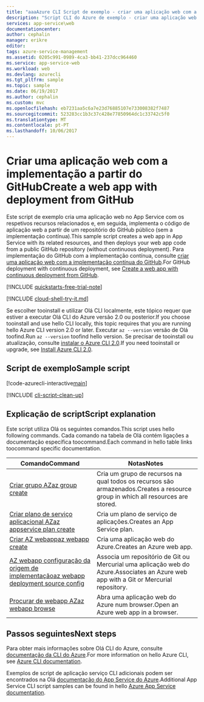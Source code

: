 ```yaml
---
title: "aaaAzure CLI Script de exemplo - criar uma aplicação web com a implementação a partir do GitHub | Microsoft Docs"
description: "Script CLI do Azure de exemplo - criar uma aplicação web com a implementação a partir do GitHub"
services: app-service\web
documentationcenter: 
author: cephalin
manager: erikre
editor: 
tags: azure-service-management
ms.assetid: 0205c991-0989-4ca3-bb41-237dcc964460
ms.service: app-service-web
ms.workload: web
ms.devlang: azurecli
ms.tgt_pltfrm: sample
ms.topic: sample
ms.date: 06/19/2017
ms.author: cephalin
ms.custom: mvc
ms.openlocfilehash: eb7231aa5c6a7e23d76885107e733008382f7487
ms.sourcegitcommit: 523283cc1b3c37c428e77850964dc1c33742c5f0
ms.translationtype: MT
ms.contentlocale: pt-PT
ms.lasthandoff: 10/06/2017
---
```

# <a name="create-a-web-app-with-deployment-from-github"></a><span data-ttu-id="0ddae-103">Criar uma aplicação web com a implementação a partir do GitHub</span><span class="sxs-lookup"><span data-stu-id="0ddae-103">Create a web app with deployment from GitHub</span></span>

<span data-ttu-id="0ddae-104">Este script de exemplo cria uma aplicação web no App Service com os respetivos recursos relacionados e, em seguida, implementa o código de aplicação web a partir de um repositório do GitHub público (sem a implementação contínua).</span><span class="sxs-lookup"><span data-stu-id="0ddae-104">This sample script creates a web app in App Service with its related resources, and then deploys your web app code from a public GitHub repository (without continuous deployment).</span></span> <span data-ttu-id="0ddae-105">Para implementação do GitHub com a implementação contínua, consulte [criar uma aplicação web com a implementação contínua do GitHub](app-service-cli-continuous-deployment-github.md).</span><span class="sxs-lookup"><span data-stu-id="0ddae-105">For GitHub deployment with continuous deployment, see [Create a web app with continuous deployment from GitHub](app-service-cli-continuous-deployment-github.md).</span></span>

[!INCLUDE [quickstarts-free-trial-note](../../../includes/quickstarts-free-trial-note.md)]

[!INCLUDE [cloud-shell-try-it.md](../../../includes/cloud-shell-try-it.md)]

<span data-ttu-id="0ddae-106">Se escolher tooinstall e utilizar Olá CLI localmente, este tópico requer que estiver a executar Olá CLI do Azure versão 2.0 ou posterior.</span><span class="sxs-lookup"><span data-stu-id="0ddae-106">If you choose tooinstall and use hello CLI locally, this topic requires that you are running hello Azure CLI version 2.0 or later.</span></span> <span data-ttu-id="0ddae-107">Executar `az --version` versão de Olá toofind.</span><span class="sxs-lookup"><span data-stu-id="0ddae-107">Run `az --version` toofind hello version.</span></span> <span data-ttu-id="0ddae-108">Se precisar de tooinstall ou atualização, consulte [instalar o Azure CLI 2.0]( /cli/azure/install-azure-cli).</span><span class="sxs-lookup"><span data-stu-id="0ddae-108">If you need tooinstall or upgrade, see [Install Azure CLI 2.0]( /cli/azure/install-azure-cli).</span></span> 

## <a name="sample-script"></a><span data-ttu-id="0ddae-109">Script de exemplo</span><span class="sxs-lookup"><span data-stu-id="0ddae-109">Sample script</span></span>

[!code-azurecli-interactive[main](../../../cli_scripts/app-service/deploy-github/deploy-github.sh?highlight=3 "Create a web app with deployment from GitHub")]

[!INCLUDE [cli-script-clean-up](../../../includes/cli-script-clean-up.md)]

## <a name="script-explanation"></a><span data-ttu-id="0ddae-110">Explicação de script</span><span class="sxs-lookup"><span data-stu-id="0ddae-110">Script explanation</span></span> 

<span data-ttu-id="0ddae-111">Este script utiliza Olá os seguintes comandos.</span><span class="sxs-lookup"><span data-stu-id="0ddae-111">This script uses hello following commands.</span></span> <span data-ttu-id="0ddae-112">Cada comando na tabela de Olá contém ligações a documentação específica toocommand.</span><span class="sxs-lookup"><span data-stu-id="0ddae-112">Each command in hello table links toocommand specific documentation.</span></span>

| <span data-ttu-id="0ddae-113">Comando</span><span class="sxs-lookup"><span data-stu-id="0ddae-113">Command</span></span> | <span data-ttu-id="0ddae-114">Notas</span><span class="sxs-lookup"><span data-stu-id="0ddae-114">Notes</span></span> |
|---|---|
| [<span data-ttu-id="0ddae-115">Criar grupo AZ</span><span class="sxs-lookup"><span data-stu-id="0ddae-115">az group create</span></span>](https://docs.microsoft.com/cli/azure/group#create) | <span data-ttu-id="0ddae-116">Cria um grupo de recursos na qual todos os recursos são armazenados.</span><span class="sxs-lookup"><span data-stu-id="0ddae-116">Creates a resource group in which all resources are stored.</span></span> |
| [<span data-ttu-id="0ddae-117">Criar plano de serviço aplicacional AZ</span><span class="sxs-lookup"><span data-stu-id="0ddae-117">az appservice plan create</span></span>](https://docs.microsoft.com/cli/azure/appservice/plan#create) | <span data-ttu-id="0ddae-118">Cria um plano de serviço de aplicações.</span><span class="sxs-lookup"><span data-stu-id="0ddae-118">Creates an App Service plan.</span></span> |
| [<span data-ttu-id="0ddae-119">Criar AZ webapp</span><span class="sxs-lookup"><span data-stu-id="0ddae-119">az webapp create</span></span>](https://docs.microsoft.com/cli/azure/webapp#create) | <span data-ttu-id="0ddae-120">Cria uma aplicação web do Azure.</span><span class="sxs-lookup"><span data-stu-id="0ddae-120">Creates an Azure web app.</span></span> |
| [<span data-ttu-id="0ddae-121">AZ webapp configuração da origem de implementação</span><span class="sxs-lookup"><span data-stu-id="0ddae-121">az webapp deployment source config</span></span>](https://docs.microsoft.com/cli/azure/webapp/deployment/source#config) | <span data-ttu-id="0ddae-122">Associa um repositório de Git ou Mercurial uma aplicação web do Azure.</span><span class="sxs-lookup"><span data-stu-id="0ddae-122">Associates an Azure web app with a Git or Mercurial repository.</span></span> |
| [<span data-ttu-id="0ddae-123">Procurar de webapp AZ</span><span class="sxs-lookup"><span data-stu-id="0ddae-123">az webapp browse</span></span>](https://docs.microsoft.com/cli/azure/webapp#browse) | <span data-ttu-id="0ddae-124">Abra uma aplicação web do Azure num browser.</span><span class="sxs-lookup"><span data-stu-id="0ddae-124">Open an Azure web app in a browser.</span></span> |

## <a name="next-steps"></a><span data-ttu-id="0ddae-125">Passos seguintes</span><span class="sxs-lookup"><span data-stu-id="0ddae-125">Next steps</span></span>

<span data-ttu-id="0ddae-126">Para obter mais informações sobre Olá CLI do Azure, consulte [documentação da CLI do Azure](https://docs.microsoft.com/cli/azure/overview).</span><span class="sxs-lookup"><span data-stu-id="0ddae-126">For more information on hello Azure CLI, see [Azure CLI documentation](https://docs.microsoft.com/cli/azure/overview).</span></span>

<span data-ttu-id="0ddae-127">Exemplos de script de aplicação serviço CLI adicionais podem ser encontrados na Olá [documentação do App Service do Azure](../app-service-cli-samples.md).</span><span class="sxs-lookup"><span data-stu-id="0ddae-127">Additional App Service CLI script samples can be found in hello [Azure App Service documentation](../app-service-cli-samples.md).</span></span>
